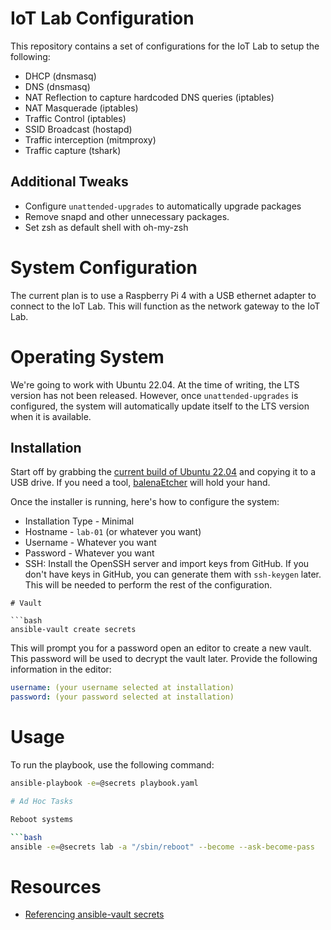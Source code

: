 # IoT Lab Configuration

This repository contains a set of configurations for the IoT Lab to setup the following:

- DHCP (dnsmasq)
- DNS (dnsmasq)
- NAT Reflection to capture hardcoded DNS queries (iptables)
- NAT Masquerade (iptables)
- Traffic Control (iptables)
- SSID Broadcast (hostapd)
- Traffic interception (mitmproxy)
- Traffic capture (tshark)

## Additional Tweaks

- Configure `unattended-upgrades` to automatically upgrade packages
- Remove snapd and other unnecessary packages.
- Set zsh as default shell with oh-my-zsh

# System Configuration

The current plan is to use a Raspberry Pi 4 with a USB ethernet adapter to connect to the IoT Lab. This will function as the network gateway to the IoT Lab.

# Operating System

We're going to work with Ubuntu 22.04. At the time of writing, the LTS version has not been released. However, once `unattended-upgrades` is configured, the system will automatically update itself to the LTS version when it is available.

## Installation

Start off by grabbing the [current build of Ubuntu 22.04](https://cdimage.ubuntu.com/ubuntu-server/daily-preinstalled/current/jammy-preinstalled-server-arm64+raspi.img.xz) and copying it to a USB drive. If you need a tool, [balenaEtcher](https://balena.io/etcher/) will hold your hand.

Once the installer is running, here's how to configure the system:

- Installation Type - Minimal
- Hostname - `lab-01` (or whatever you want)
- Username - Whatever you want
- Password - Whatever you want
- SSH: Install the OpenSSH server and import keys from GitHub. If you don't have keys in GitHub, you can generate them with `ssh-keygen` later. This will be needed to perform the rest of the configuration.

````
# Vault

```bash
ansible-vault create secrets
````

This will prompt you for a password open an editor to create a new vault. This password will be used to decrypt the vault later. Provide the following information in the editor:

```yaml
username: (your username selected at installation)
password: (your password selected at installation)
```

# Usage

To run the playbook, use the following command:

````bash
ansible-playbook -e=@secrets playbook.yaml

# Ad Hoc Tasks

Reboot systems

```bash
ansible -e=@secrets lab -a "/sbin/reboot" --become --ask-become-pass
````

# Resources

- [Referencing ansible-vault secrets](https://www.redhat.com/sysadmin/ansible-playbooks-secrets)
